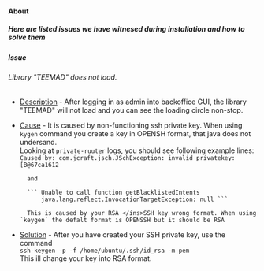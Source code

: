 #### About
##### Here are listed issues we have witnesed during installation and how to solve them  

##### Issue   
###### Library "TEEMAD" does not load.

- <ins>Description</ins> - After logging in as admin into backoffice GUI, the library "TEEMAD" will not load and you can see the loading circle non-stop. 
 
- <ins>Cause</ins> - It is caused by non-functioning ssh private key. When using `kygen` command you create a key in OPENSH format, that java does not undersand.  
        Looking at `private-ruuter` logs, you should see following example lines:    
        ```
        Caused by: com.jcraft.jsch.JSchException: invalid privatekey: [B@67ca1612
        ```  
        
        and  
        
        ``` Unable to call function getBlacklistedIntents  
            java.lang.reflect.InvocationTargetException: null ```  
            
        This is caused by your RSA </ins>SSH key wrong format. When using `keygen` the defalt format is OPENSSH but it should be RSA  
        
- <ins>Solution</ins> - After you have created your SSH private key, use the command   
        ```ssh-keygen -p -f /home/ubuntu/.ssh/id_rsa -m pem ```  
        This ill change your key into RSA format.  


